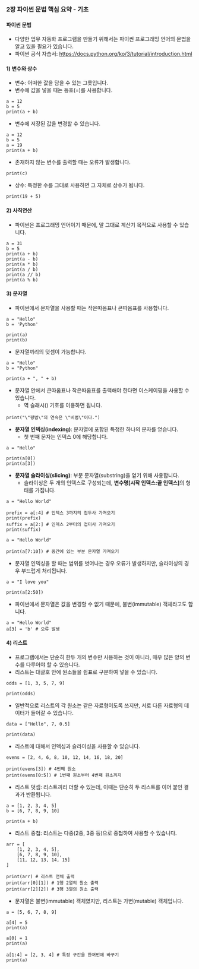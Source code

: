 ### 2장 파이썬 문법 핵심 요약 - 기초

#### 파이썬 문법

* 다양한 업무 자동화 프로그램을 만들기 위해서는 파이썬 프로그래밍 언어의 문법을 알고 있을 필요가 있습니다.
* 파이썬 공식 자습서: https://docs.python.org/ko/3/tutorial/introduction.html

#### 1) 변수와 상수

* 변수: 어떠한 값을 담을 수 있는 그릇입니다.
* 변수에 값을 넣을 때는 등호(=)를 사용합니다.

```
a = 12
b = 5
print(a + b)
```

* 변수에 저장된 값을 변경할 수 있습니다.

```
a = 12
b = 5
a = 19
print(a + b)
```

* 존재하지 않는 변수를 출력할 때는 오류가 발생합니다.

```
print(c)
```

* 상수: 특정한 수를 그대로 사용하면 그 자체로 상수가 됩니다.

```
print(19 + 5)
```

#### 2) 사칙연산

* 파이썬은 프로그래밍 언어이기 때문에, 말 그대로 계산기 목적으로 사용할 수 있습니다. 

```
a = 31
b = 5
print(a + b)
print(a - b)
print(a * b)
print(a / b)
print(a // b)
print(a % b)
```

#### 3) 문자열

* 파이썬에서 문자열을 사용할 때는 작은따옴표나 큰따옴표를 사용합니다. 

```
a = "Hello"
b = 'Python'

print(a)
print(b)
```

* 문자열끼리의 덧셈이 가능합니다.

```
a = "Hello"
b = "Python"

print(a + ", " + b)
```

* 문자열 안에서 큰따옴표나 작은따옴표를 출력해야 한다면 이스케이핑을 사용할 수 있습니다.
    * 역 슬래시(\) 기호를 이용하면 됩니다.

```
print("\"평범\"의 연속은 \"비범\"이다.")
```

* <b>문자열 인덱싱(indexing)</b>: 문자열에 포함된 특정한 하나의 문자를 얻습니다.
    * 첫 번째 문자는 인덱스 0에 해당합니다.

```
a = "Hello"

print(a[0])
print(a[3])
```

* <b>문자열 슬라이싱(slicing)</b>: 부분 문자열(substring)을 얻기 위해 사용합니다.
    * 슬라이싱은 두 개의 인덱스로 구성되는데, <b>변수명[시작 인덱스:끝 인덱스]</b>의 형태를 가집니다.

```
a = "Hello World"

prefix = a[:4] # 인덱스 3까지의 접두사 가져오기
print(prefix)
suffix = a[2:] # 인덱스 2부터의 접미사 가져오기
print(suffix)
```

```
a = "Hello World"

print(a[7:10]) # 중간에 있는 부분 문자열 가져오기
```

* 문자열 인덱싱을 할 때는 범위를 벗어나는 경우 오류가 발생하지만, 슬라이싱의 경우 부드럽게 처리됩니다.

```
a = "I love you"

print(a[2:50])
```

* 파이썬에서 문자열은 값을 변경할 수 없기 때문에, 불변(immutable) 객체라고도 합니다.

```
a = "Hello World"
a[3] = 'b' # 오류 발생
```

#### 4) 리스트

* 프로그램에서는 단순히 한두 개의 변수만 사용하는 것이 아니라, 매우 많은 양의 변수를 다루어야 할 수 있습니다.
* 리스트는 대괄호 안에 원소들을 쉼표로 구분하여 넣을 수 있습니다.

```
odds = [1, 3, 5, 7, 9]

print(odds)
```

* 일반적으로 리스트의 각 원소는 같은 자료형이도록 쓰지만, 서로 다른 자료형의 데이터가 들어갈 수 있습니다.

```
data = ["Hello", 7, 0.5]

print(data)
```

* 리스트에 대해서 인덱싱과 슬라이싱을 사용할 수 있습니다.

```
evens = [2, 4, 6, 8, 10, 12, 14, 16, 18, 20]

print(evens[3]) # 4번째 원소
print(evens[0:5]) # 1번째 원소부터 4번째 원소까지
```

* 리스트 덧셈: 리스트끼리 더할 수 있는데, 이때는 단순히 두 리스트를 이어 붙인 결과가 반환됩니다.

```
a = [1, 2, 3, 4, 5]
b = [6, 7, 8, 9, 10]

print(a + b)
```

* 리스트 중첩: 리스트는 다중(2중, 3중 등)으로 중첩하여 사용할 수 있습니다.

```
arr = [
    [1, 2, 3, 4, 5],
    [6, 7, 8, 9, 10],
    [11, 12, 13, 14, 15]
]

print(arr) # 리스트 전체 출력
print(arr[0][1]) # 1행 2열의 원소 출력
print(arr[2][2]) # 3행 3열의 원소 출력
```

* 문자열은 불변(immutable) 객체였지만, 리스트는 가변(mutable) 객체입니다.

```
a = [5, 6, 7, 8, 9]

a[4] = 5
print(a)

a[0] = 1
print(a)

a[1:4] = [2, 3, 4] # 특정 구간을 한꺼번에 바꾸기
print(a)
```
